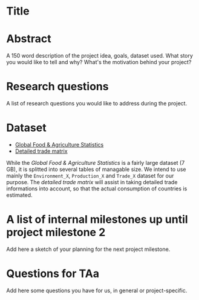# Title

# Abstract
A 150 word description of the project idea, goals, dataset used. What story you would like to tell and why? What's the motivation behind your project?

# Research questions
A list of research questions you would like to address during the project. 

# Dataset
+ [Global Food & Agriculture Statistics](https://www.kaggle.com/unitednations/global-food-agriculture-statistics)
+ [Detailed trade matrix](http://www.fao.org/faostat/en/#data/TM)

While the *Global Food & Agriculture Statistics* is a fairly large dataset (7 GB), it is splitted into several tables of managable size. We intend to use mainly the `Environment_X`, `Production_X` and `Trade_X` dataset for our purpose. The *detailed trade matrix* will assist in taking detailed trade informations into account, so that the actual consumption of countries is estimated.

# A list of internal milestones up until project milestone 2
Add here a sketch of your planning for the next project milestone.

# Questions for TAa
Add here some questions you have for us, in general or project-specific.
